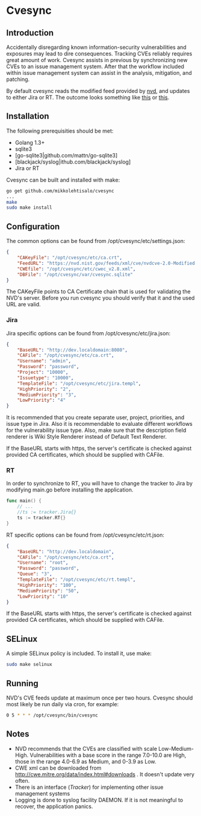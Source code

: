 Cvesync
=======

Introduction
------------

Accidentally disregarding known information-security vulnerabilities and exposures may lead to dire consequences. Tracking CVEs reliably requires great amount of work. Cvesync assists in previous by synchronizing new CVEs to an issue management system. After that the workflow included within issue management system can assist in the analysis, mitigation, and patching.

By default cvesync reads the modified feed provided by [nvd](https://nvd.nist.gov), and updates to either Jira or RT. The outcome looks something like [this](https://raw.githubusercontent.com/mikkolehtisalo/cvesync/master/jira.png) or [this](https://raw.githubusercontent.com/mikkolehtisalo/cvesync/master/rt.png).

Installation
------------

The following prerequisities should be met:

* Golang 1.3+
* sqlite3
* [go-sqlite3|github.com/mattn/go-sqlite3]
* [blackjack/syslog|ithub.com/blackjack/syslog]
* Jira or RT

Cvesync can be built and installed with make:

```sh
go get github.com/mikkolehtisalo/cvesync
...
make
sudo make install
```

Configuration
-------------

The common options can be found from /opt/cvesync/etc/settings.json:

```json
{
    "CAKeyFile": "/opt/cvesync/etc/ca.crt",
    "FeedURL": "https://nvd.nist.gov/feeds/xml/cve/nvdcve-2.0-Modified.xml.gz",
    "CWEfile": "/opt/cvesync/etc/cwec_v2.8.xml",
    "DBFile": "/opt/cvesync/var/cvesync.sqlite"
}
```

The CAKeyFile points to CA Certificate chain that is used for validating the NVD's server. Before you run cvesync you should verify that it and the used URL are valid.

### Jira

Jira specific options can be found from /opt/cvesync/etc/jira.json:

```json
{
    "BaseURL": "http://dev.localdomain:8080",
    "CAFile": "/opt/cvesync/etc/ca.crt",
    "Username": "admin",
    "Password": "password",
    "Project": "10000",
    "Issuetype": "10000",
    "TemplateFile": "/opt/cvesync/etc/jira.templ", 
    "HighPriority": "2",
    "MediumPriority": "3",
    "LowPriority": "4"
}
```

It is recommended that you create separate user, project, priorities, and issue type in Jira. Also it is recommendable to evaluate different workflows for the vulnerability issue type. Also, make sure that the description field renderer is Wiki Style Renderer instead of Default Text Renderer.

If the BaseURL starts with https, the server's certificate is checked against provided CA certificates, which should be supplied with CAFile.

### RT

In order to synchronize to RT, you will have to change the tracker to Jira by modifying main.go before installing the application.

```go
func main() {
    // ...
    //ts := tracker.Jira{}
    ts := tracker.RT{}
}
```

RT specific options can be found from /opt/cvesync/etc/rt.json:

```json
{
    "BaseURL": "http://dev.localdomain",
    "CAFile": "/opt/cvesync/etc/ca.crt",
    "Username": "root",
    "Password": "password",
    "Queue": "3",
    "TemplateFile": "/opt/cvesync/etc/rt.templ",
    "HighPriority": "100",
    "MediumPriority": "50",
    "LowPriority": "10"
}

```

If the BaseURL starts with https, the server's certificate is checked against provided CA certificates, which should be supplied with CAFile.

SELinux
-------

A simple SELinux policy is included. To install it, use make:

```sh
sudo make selinux
```

Running
-------

NVD's CVE feeds update at maximum once per two hours. Cvesync should most likely be run daily via cron, for example:

```sh
0 5 * * * /opt/cvesync/bin/cvesync
```

Notes
-----

* NVD recommends that the CVEs are classified with scale Low-Medium-High. Vulnerabilities with a base score in the range 7.0-10.0 are High, those in the range 4.0-6.9 as Medium, and 0-3.9 as Low.
* CWE xml can be downloaded from http://cwe.mitre.org/data/index.html#downloads . It doesn't update very often.
* There is an interface (*Tracker*) for implementing other issue management systems
* Logging is done to syslog facility DAEMON. If it is not meaningful to recover, the application panics.

